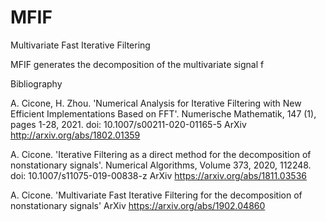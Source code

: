 # MFIF
Multivariate Fast Iterative Filtering

MFIF generates the decomposition of the multivariate signal f 

Bibliography

 A. Cicone, H. Zhou. 'Numerical Analysis for Iterative Filtering with 
 New Efficient Implementations Based on FFT'. 
 Numerische Mathematik, 147 (1), pages 1-28, 2021.
 doi: 10.1007/s00211-020-01165-5
 ArXiv http://arxiv.org/abs/1802.01359

 A. Cicone. 'Iterative Filtering as a direct method for the decomposition 
 of nonstationary signals'. Numerical Algorithms, Volume 373, 2020,  112248. 
 doi: 10.1007/s11075-019-00838-z
 ArXiv https://arxiv.org/abs/1811.03536

 A. Cicone. 'Multivariate Fast Iterative Filtering for the decomposition 
 of nonstationary signals'
 ArXiv https://arxiv.org/abs/1902.04860
